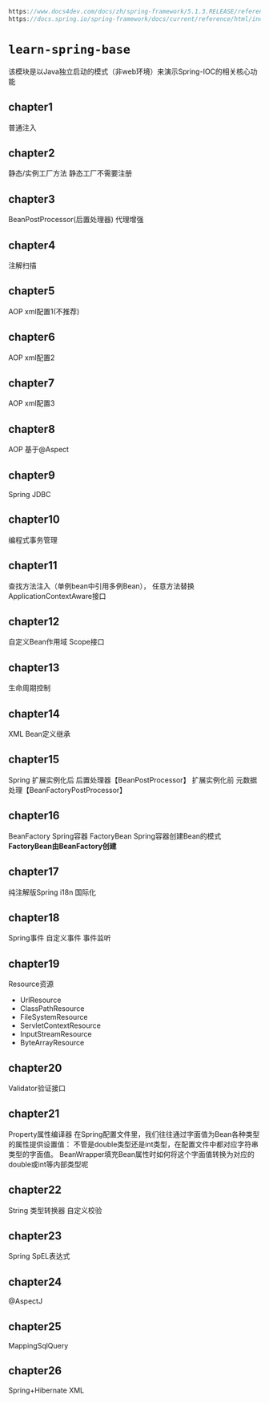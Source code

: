 ```cpp
https://www.docs4dev.com/docs/zh/spring-framework/5.1.3.RELEASE/reference/core.html#%E9%9B%86%E8%A3%85%E7%AE%B1%E5%BB%B6%E4%BC%B8%E7%82%B9`
https://docs.spring.io/spring-framework/docs/current/reference/html/index.html
```

# `learn-spring-base`
 该模块是以Java独立启动的模式（非web环境）来演示Spring-IOC的相关核心功能
## chapter1
  普通注入 
## chapter2
 静态/实例工厂方法
 静态工厂不需要注册
## chapter3
 BeanPostProcessor(后置处理器)
 代理增强
## chapter4
 注解扫描
## chapter5
  AOP xml配置1(不推荐)
## chapter6
  AOP xml配置2
## chapter7
  AOP xml配置3
## chapter8
  AOP 基于@Aspect
## chapter9
 Spring JDBC
## chapter10
  编程式事务管理
## chapter11 
 查找方法注入（单例bean中引用多例Bean），
 任意方法替换
 ApplicationContextAware接口
## chapter12
 自定义Bean作用域
  Scope接口
## chapter13
  生命周期控制
## chapter14
  XML
  Bean定义继承
## chapter15
  Spring 扩展实例化后 后置处理器【BeanPostProcessor】
         扩展实例化前  元数据处理【BeanFactoryPostProcessor】
## chapter16
  BeanFactory Spring容器
  FactoryBean Spring容器创建Bean的模式
  **FactoryBean由BeanFactory创建**
## chapter17
   纯注解版Spring
   i18n 国际化
## chapter18
   Spring事件
   自定义事件
   事件监听
## chapter19
  Resource资源
 - UrlResource
 - ClassPathResource
 - FileSystemResource
 - ServletContextResource 
 - InputStreamResource
 - ByteArrayResource
## chapter20
   Validator验证接口
## chapter21
   Property属性编译器
   在Spring配置文件里，我们往往通过字面值为Bean各种类型的属性提供设置值：
    不管是double类型还是int类型，在配置文件中都对应字符串类型的字面值。
    BeanWrapper填充Bean属性时如何将这个字面值转换为对应的double或int等内部类型呢
## chapter22
 String 类型转换器
 自定义校验
## chapter23
 Spring SpEL表达式
## chapter24
  @AspectJ
## chapter25
  MappingSqlQuery
## chapter26
   Spring+Hibernate XML

